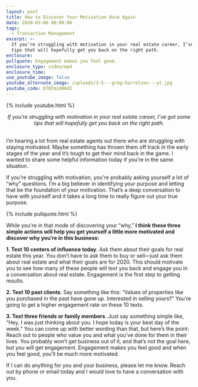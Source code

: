 ```yaml
---
layout: post
title: How to Discover Your Motivation Once Again
date: 2020-03-06 00:00:00
tags:
  - Transaction Management
excerpt: >-
  If you’re struggling with motivation in your real estate career, I’ve got some
  tips that will hopefully get you back on the right path.
enclosure:
pullquote: Engagement makes you feel good.
enclosure_type: video/mp4
enclosure_time:
use_youtube_image: false
youtube_alternate_image: /uploads/3-5---greg-harrelson---yt.jpg
youtube_code: D7QtmiOH6dI
---
```


{% include youtube.html %}

<center><em>If you&rsquo;re struggling with motivation in your real estate career, I&rsquo;ve got some tips that will hopefully get you back on the right path.</em></center>

<br>I’m hearing a lot from real estate agents out there who are struggling with staying motivated. Maybe something has thrown them off track in the early stages of the year and it’s tough to get their mind back in the game. I wanted to share some helpful information today if you’re in the same situation.

If you're struggling with motivation, you're probably asking yourself a lot of “why” questions. I’m a big believer in identifying your purpose and letting that be the foundation of your motivation. That’s a deep conversation to have with yourself and it takes a long time to really figure out your true purpose.

{% include pullquote.html %}

While you're in that mode of discovering your “why,” **I think these three simple actions will help you get yourself a little more motivated and discover why you’re in this business:**

**1\. Text 10 centers of influence today**. Ask them about their goals for real estate this year. You don’t have to ask them to buy or sell—just ask them about real estate and what their goals are for 2020. This should motivate you to see how many of these people will text you back and engage you in a conversation about real estate. Engagement is the first step to getting results.

**2\. Text 10 past clients**. Say something like this: “Values of properties like you purchased in the past have gone up. Interested in selling yours?” You’re going to get a higher engagement rate on these 10 texts.

**3\. Text three friends or family members**. Just say something simple like, “Hey, I was just thinking about you. I hope today is your best day of the week.” You can come up with better wording than that, but here’s the point: Reach out to people who value you and what you’ve done for them in their lives. You probably won’t get business out of it, and that’s not the goal here, but you will get engagement. Engagement makes you feel good and when you feel good, you’ll be much more motivated.

If I can do anything for you and your business, please let me know. Reach out by phone or email today and I would love to have a conversation with you.
